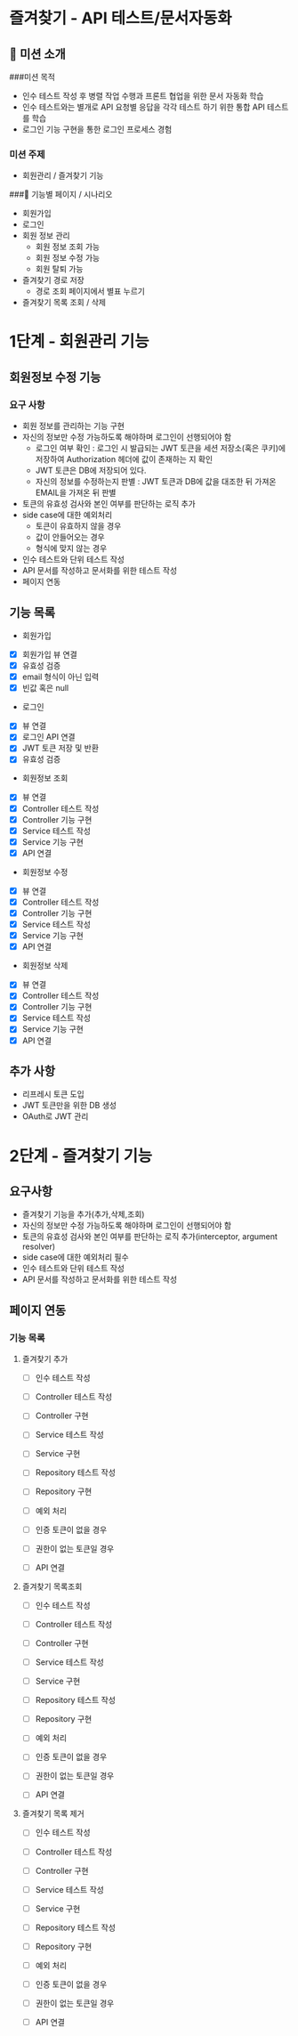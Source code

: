 # 즐겨찾기 - API 테스트/문서자동화

## 🤔 미션 소개

###미션 목적

- 인수 테스트 작성 후 병렬 작업 수행과 프론트 협업을 위한 문서 자동화 학습
- 인수 테스트와는 별개로 API 요청별 응답을 각각 테스트 하기 위한 통합 API 테스트를 학습
- 로그인 기능 구현을 통한 로그인 프로세스 경험

### 미션 주제
- 회원관리 / 즐겨찾기 기능

###📱 기능별 페이지 / 시나리오
- 회원가입
- 로그인
- 회원 정보 관리
    - 회원 정보 조회 가능
    - 회원 정보 수정 가능
    - 회원 탈퇴 가능
- 즐겨찾기 경로 저장
    - 경로 조회 페이지에서 별표 누르기
- 즐겨찾기 목록 조회 / 삭제

# 1단계 - 회원관리 기능

## 회원정보 수정 기능

### 요구 사항
- 회원 정보를 관리하는 기능 구현
- 자신의 정보만 수정 가능하도록 해야하며 로그인이 선행되어야 함
    - 로그인 여부 확인 : 로그인 시 발급되는 JWT 토큰을 세션 저장소(혹은 쿠키)에 저장하여 Authorization 헤더에 값이 존재하는 지 확인
    - JWT 토큰은 DB에 저장되어 있다.
    - 자신의 정보를 수정하는지 판별 : JWT 토큰과 DB에 값을 대조한 뒤 가져온 EMAIL을 가져온 뒤 판별
- 토큰의 유효성 검사와 본인 여부를 판단하는 로직 추가
- side case에 대한 예외처리
    - 토큰이 유효하지 않을 경우
    - 값이 안들어오는 경우
    - 형식에 맞지 않는 경우
- 인수 테스트와 단위 테스트 작성
- API 문서를 작성하고 문서화를 위한 테스트 작성
- 페이지 연동

## 기능 목록

- 회원가입
 - [x] 회원가입 뷰 연결
 - [x] 유효성 검증
  - [x] email 형식이 아닌 입력
  - [x] 빈값 혹은 null
  
- 로그인
 - [x] 뷰 연결
 - [x] 로그인 API 연결
 - [x] JWT 토큰 저장 및 반환
 - [x] 유효성 검증
 
- 회원정보 조회
 - [x] 뷰 연결
 - [x] Controller 테스트 작성
 - [x] Controller 기능 구현 
 - [x] Service 테스트 작성
 - [x] Service 기능 구현
 - [x] API 연결
 
- 회원정보 수정
 - [x] 뷰 연결
 - [x] Controller 테스트 작성
 - [x] Controller 기능 구현 
 - [x] Service 테스트 작성
 - [x] Service 기능 구현
 - [x] API 연결
 
- 회원정보 삭제
 - [x] 뷰 연결
 - [x] Controller 테스트 작성
 - [x] Controller 기능 구현 
 - [x] Service 테스트 작성
 - [x] Service 기능 구현
 - [x] API 연결
 
## 추가 사항
- 리프레시 토큰 도입
- JWT 토큰만을 위한 DB 생성
- OAuth로 JWT 관리

# 2단계 - 즐겨찾기 기능

## 요구사항
- 즐겨찾기 기능을 추가(추가,삭제,조회)
- 자신의 정보만 수정 가능하도록 해야하며 로그인이 선행되어야 함
- 토큰의 유효성 검사와 본인 여부를 판단하는 로직 추가(interceptor, argument resolver)
- side case에 대한 예외처리 필수
- 인수 테스트와 단위 테스트 작성
- API 문서를 작성하고 문서화를 위한 테스트 작성

## 페이지 연동

### 기능 목록

1. 즐겨찾기 추가

    - [ ] 인수 테스트 작성
    - [ ] Controller 테스트 작성
    - [ ] Controller 구현
    - [ ] Service 테스트 작성
    - [ ] Service 구현
    - [ ] Repository 테스트 작성
    - [ ] Repository 구현
    
    - [ ] 예외 처리
     - [ ] 인증 토큰이 없을 경우
     - [ ] 권한이 없는 토큰일 경우
     
    - [ ] API 연결
      
2. 즐겨찾기 목록조회

    - [ ] 인수 테스트 작성
    - [ ] Controller 테스트 작성
    - [ ] Controller 구현
    - [ ] Service 테스트 작성
    - [ ] Service 구현
    - [ ] Repository 테스트 작성
    - [ ] Repository 구현
        
    - [ ] 예외 처리
     - [ ] 인증 토큰이 없을 경우
     - [ ] 권한이 없는 토큰일 경우
         
    - [ ] API 연결

3. 즐겨찾기 목록 제거

    - [ ] 인수 테스트 작성
    - [ ] Controller 테스트 작성
    - [ ] Controller 구현
    - [ ] Service 테스트 작성
    - [ ] Service 구현
    - [ ] Repository 테스트 작성
    - [ ] Repository 구현
        
    - [ ] 예외 처리
     - [ ] 인증 토큰이 없을 경우
     - [ ] 권한이 없는 토큰일 경우
         
    - [ ] API 연결